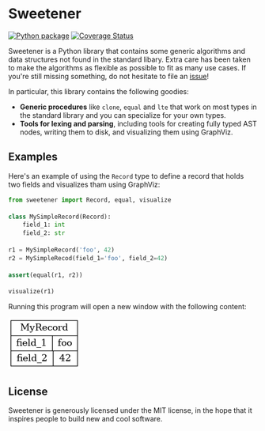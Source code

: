 Sweetener
=========

[![Python package](https://github.com/samvv/sweetener/actions/workflows/python-package.yml/badge.svg)](https://github.com/samvv/sweetener/actions/workflows/python-package.yml) [![Coverage Status](https://coveralls.io/repos/github/samvv/sweetener/badge.svg?branch=master)](https://coveralls.io/github/samvv/sweetener?branch=master)

Sweetener is a Python library that contains some generic algorithms and data
structures not found in the standard libary. Extra care has been taken to make
the algorithms as flexible as possible to fit as many use cases. If you're
still missing something, do not hesitate to file an [issue][1]!

In particular, this library contains the following goodies:

  - **Generic procedures** like `clone`, `equal` and `lte` that work on most
    types in the standard library and you can specialize for your own types.
  - **Tools for lexing and parsing**, including tools for creating fully typed
    AST nodes, writing them to disk, and visualizing them using GraphViz.

[1]: https://github.com/samvv/sweetener/issues

## Examples

Here's an example of using the `Record` type to define a record that holds two
fields and visualizes tham using GraphViz:

```py
from sweetener import Record, equal, visualize

class MySimpleRecord(Record):
    field_1: int
    field_2: str

r1 = MySimpleRecord('foo', 42)
r2 = MySimpleRecod(field_1='foo', field_2=42)

assert(equal(r1, r2))

visualize(r1)
```

Running this program will open a new window with the following content:

<img src="https://raw.githubusercontent.com/samvv/sweetener/master/sample-record.png" />

## License

Sweetener is generously licensed under the MIT license, in the hope that it
inspires people to build new and cool software.

